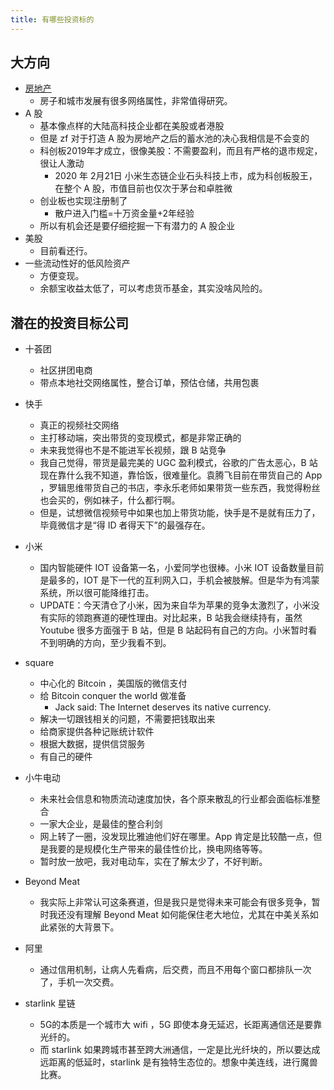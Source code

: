 ```yaml
---
title: 有哪些投资标的
---
```


## 大方向

- [房地产](house.md)
  - 房子和城市发展有很多网络属性，非常值得研究。
- A 股
  - 基本像点样的大陆高科技企业都在美股或者港股
  - 但是 zf 对于打造 A 股为房地产之后的蓄水池的决心我相信是不会变的
  - 科创板2019年才成立，很像美股：不需要盈利，而且有严格的退市规定，很让人激动
    - 2020 年 2月21日 小米生态链企业石头科技上市，成为科创板股王，在整个 A 股，市值目前也仅次于茅台和卓胜微 
  - 创业板也实现注册制了
    - 散户进入门槛=十万资金量+2年经验
  - 所以有机会还是要仔细挖掘一下有潜力的 A 股企业
- 美股
  - 目前看还行。
- 一些流动性好的低风险资产
  - 方便变现。
  - 余额宝收益太低了，可以考虑货币基金，其实没啥风险的。

## 潜在的投资目标公司

- 十荟团
  - 社区拼团电商
  - 带点本地社交网络属性，整合订单，预估仓储，共用包裹
- 快手
  - 真正的视频社交网络
  - 主打移动端，突出带货的变现模式，都是非常正确的
  - 未来我觉得也不是不能进军长视频，跟 B 站竞争
  - 我自己觉得，带货是最完美的 UGC 盈利模式，谷歌的广告太恶心，B 站现在靠什么我不知道，靠恰饭，很难量化。袁腾飞目前在带货自己的 App ，罗辑思维带货自己的书店，李永乐老师如果带货一些东西，我觉得粉丝也会买的，例如袜子，什么都行啊。
  - 但是，试想微信视频号中如果也加上带货功能，快手是不是就有压力了，毕竟微信才是“得 ID 者得天下”的最强存在。
- 小米
  - 国内智能硬件 IOT 设备第一名，小爱同学也很棒。小米 IOT 设备数量目前是最多的，IOT 是下一代的互利网入口，手机会被肢解。但是华为有鸿蒙系统，所以很可能降维打击。
  - UPDATE：今天清仓了小米，因为来自华为苹果的竞争太激烈了，小米没有实际的领跑赛道的硬性理由。对比起来，B 站我会继续持有，虽然 Youtube 很多方面强于 B 站，但是 B 站起码有自己的方向。小米暂时看不到明确的方向，至少我看不到。
- square
  - 中心化的 Bitcoin ，美国版的微信支付
  - 给 Bitcoin conquer the world 做准备
    - Jack said: The Internet deserves its native currency.
  - 解决一切跟钱相关的问题，不需要把钱取出来
  - 给商家提供各种记账统计软件
  - 根据大数据，提供信贷服务
  - 有自己的硬件
- 小牛电动
  - 未来社会信息和物质流动速度加快，各个原来散乱的行业都会面临标准整合
  - 一家大企业，是最佳的整合利剑
  - 网上转了一圈，没发现比雅迪他们好在哪里。App 肯定是比较酷一点，但是我要的是规模化生产带来的最佳性价比，换电网络等等。
  - 暂时放一放吧，我对电动车，实在了解太少了，不好判断。
- Beyond Meat
  - 我实际上非常认可这条赛道，但是我只是觉得未来可能会有很多竞争，暂时我还没有理解 Beyond Meat 如何能保住老大地位，尤其在中美关系如此紧张的大背景下。

- 阿里
  - 通过信用机制，让病人先看病，后交费，而且不用每个窗口都排队一次了，手机一次交费。
- starlink 星链
  - 5G的本质是一个城市大 wifi ，5G 即使本身无延迟，长距离通信还是要靠光纤的。
  - 而 starlink 如果跨城市甚至跨大洲通信，一定是比光纤块的，所以要达成远距离的低延时，starlink 是有独特生态位的。想象中美连线，进行魔兽比赛。
